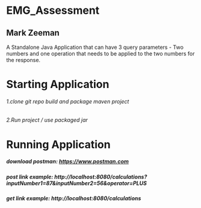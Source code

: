 # EMG_Assessment 
## Mark Zeeman



A Standalone Java Application that can have 3 query
parameters - Two numbers and one operation that needs to be applied to the two numbers
for the response.


# Starting Application

###### 1.clone git repo build and package maven project
###### 2.Run project / use packaged jar


# Running Application 
##### download postman: https://www.postman.com
##### post link example:  http://localhost:8080/calculations?inputNumber1=87&inputNumber2=56&operator=PLUS
##### get link example: http://localhost:8080/calculations
